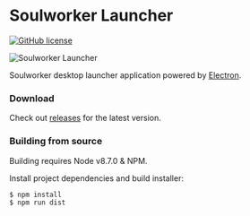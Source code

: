 # Soulworker Launcher
[![GitHub license](https://img.shields.io/github/license/rointep/swjp_launcher.svg)](https://github.com/rointep/swjp_launcher/blob/master/LICENSE.txt)

![Soulworker Launcher](https://github.com/rointep/swjp_launcher/tree/master/app/images/sw_logo.png)

Soulworker desktop launcher application powered by [Electron](https://electron.atom.io/).

### Download

Check out [releases](https://github.com/rointep/swjp_launcher/releases) for the latest version.

### Building from source

Building requires Node v8.7.0 & NPM.

Install project dependencies and build installer:
```shell
$ npm install
$ npm run dist
```

